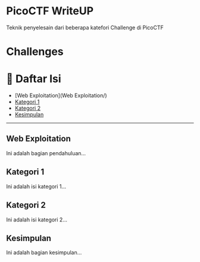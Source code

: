 # PicoCTF WriteUP
Teknik penyelesain dari beberapa katefori Challenge di PicoCTF


# Challenges

# 📌 Daftar Isi
- [Web Exploitation](Web Exploitation/)
- [Kategori 1](#kategori-1)
- [Kategori 2](#kategori-2)
- [Kesimpulan](#kesimpulan)

---

## Web Exploitation
Ini adalah bagian pendahuluan...

## Kategori 1
Ini adalah isi kategori 1...

## Kategori 2
Ini adalah isi kategori 2...

## Kesimpulan
Ini adalah bagian kesimpulan...
